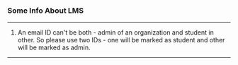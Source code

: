 ### Some Info About LMS
<hr>

1. An email ID can't be both - admin of an organization and student in other. So please use two IDs - one will be marked as student and other will be marked as admin. 


<hr>